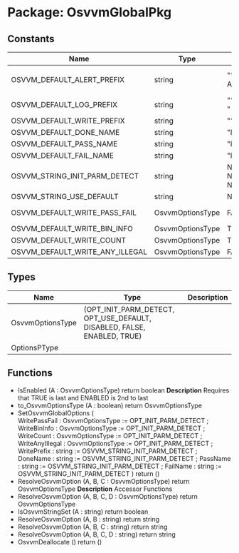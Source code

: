# Package: OsvvmGlobalPkg
## Constants
| Name                            | Type             | Value            | Description                |
| ------------------------------- | ---------------- | ---------------- | -------------------------- |
| OSVVM_DEFAULT_ALERT_PREFIX      | string           |  "%% Alert"      | Defaults for String values |
| OSVVM_DEFAULT_LOG_PREFIX        | string           |  "%% Log  "      |                            |
| OSVVM_DEFAULT_WRITE_PREFIX      | string           |  "%% "           |                            |
| OSVVM_DEFAULT_DONE_NAME         | string           |  "DONE"          |                            |
| OSVVM_DEFAULT_PASS_NAME         | string           |  "PASSED"        |                            |
| OSVVM_DEFAULT_FAIL_NAME         | string           |  "FAILED"        |                            |
| OSVVM_STRING_INIT_PARM_DETECT   | string           |  NUL & NUL & NUL |                            |
| OSVVM_STRING_USE_DEFAULT        | string           |  NUL & ""        |                            |
| OSVVM_DEFAULT_WRITE_PASS_FAIL   | OsvvmOptionsType |  FALSE           | Coverage Settings          |
| OSVVM_DEFAULT_WRITE_BIN_INFO    | OsvvmOptionsType |  TRUE            |                            |
| OSVVM_DEFAULT_WRITE_COUNT       | OsvvmOptionsType |  TRUE            |                            |
| OSVVM_DEFAULT_WRITE_ANY_ILLEGAL | OsvvmOptionsType |  FALSE           |                            |
## Types
| Name             | Type                                                                    | Description |
| ---------------- | ----------------------------------------------------------------------- | ----------- |
| OsvvmOptionsType | (OPT_INIT_PARM_DETECT, OPT_USE_DEFAULT, DISABLED, FALSE, ENABLED, TRUE) |             |
| OptionsPType     |                                                                         |             |
## Functions
- IsEnabled <font id="function_arguments">(A : OsvvmOptionsType)</font> <font id="function_return">return boolean</font>
**Description**
Requires that TRUE is last and ENABLED is 2nd to last
- to_OsvvmOptionsType <font id="function_arguments">(A : boolean)</font> <font id="function_return">return OsvvmOptionsType</font>
- SetOsvvmGlobalOptions <font id="function_arguments">(  
    WritePassFail   : OsvvmOptionsType := OPT_INIT_PARM_DETECT ;
    WriteBinInfo    : OsvvmOptionsType := OPT_INIT_PARM_DETECT ;
    WriteCount      : OsvvmOptionsType := OPT_INIT_PARM_DETECT ;
    WriteAnyIllegal : OsvvmOptionsType := OPT_INIT_PARM_DETECT ;
    WritePrefix     : string := OSVVM_STRING_INIT_PARM_DETECT ;
    DoneName        : string := OSVVM_STRING_INIT_PARM_DETECT ;
    PassName        : string := OSVVM_STRING_INIT_PARM_DETECT ;
    FailName        : string := OSVVM_STRING_INIT_PARM_DETECT
  )</font> <font id="function_return">return ()</font>
- ResolveOsvvmOption <font id="function_arguments">(A, B, C : OsvvmOptionsType)</font> <font id="function_return">return OsvvmOptionsType</font>
**Description**
Accessor Functions
- ResolveOsvvmOption <font id="function_arguments">(A, B, C, D : OsvvmOptionsType)</font> <font id="function_return">return OsvvmOptionsType</font>
- IsOsvvmStringSet <font id="function_arguments">(A : string)</font> <font id="function_return">return boolean</font>
- ResolveOsvvmOption <font id="function_arguments">(A, B : string)</font> <font id="function_return">return string</font>
- ResolveOsvvmOption <font id="function_arguments">(A, B, C : string)</font> <font id="function_return">return string</font>
- ResolveOsvvmOption <font id="function_arguments">(A, B, C, D : string)</font> <font id="function_return">return string</font>
- OsvvmDeallocate <font id="function_arguments">()</font> <font id="function_return">return ()</font>
